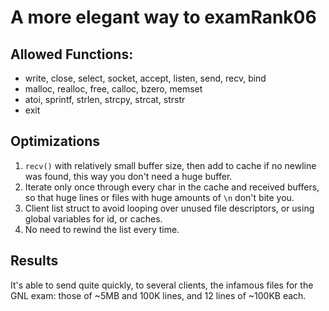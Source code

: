 A more elegant way to examRank06
=================================

## Allowed Functions:
- write, close, select, socket, accept, listen, send, recv, bind
- malloc, realloc, free, calloc, bzero, memset
- atoi, sprintf, strlen, strcpy, strcat, strstr
- exit

## Optimizations
  1. `recv()` with relatively small buffer size, then add to cache if no newline was found, this way you don't need a huge buffer.
  2. Iterate only once through every char in the cache and received buffers, so that huge lines or files with huge amounts of `\n` don't bite you.
  3. Client list struct to avoid looping over unused file descriptors, or using global variables for id, or caches.
  4. No need to rewind the list every time.

Results
---------------------
It's able to send quite quickly, to several clients, the infamous files for the GNL exam: those of ~5MB and 100K lines, and 12 lines of ~100KB each.
